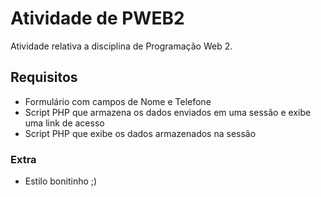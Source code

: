 # Atividade de PWEB2
Atividade relativa a disciplina de Programação Web 2. 

## Requisitos

* Formulário com campos de Nome e Telefone
* Script PHP que armazena os dados enviados em uma sessão e exibe uma link de acesso
* Script PHP que exibe os dados armazenados na sessão

### Extra
* Estilo bonitinho ;)
